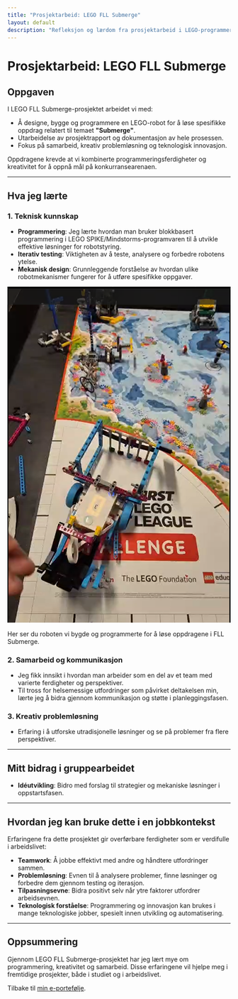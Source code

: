```yaml
---
title: "Prosjektarbeid: LEGO FLL Submerge"
layout: default
description: "Refleksjon og lærdom fra prosjektarbeid i LEGO-programmering."
---
```


# Prosjektarbeid: LEGO FLL Submerge

## Oppgaven
I LEGO FLL Submerge-prosjektet arbeidet vi med:
- Å designe, bygge og programmere en LEGO-robot for å løse spesifikke oppdrag relatert til temaet **"Submerge"**.
- Utarbeidelse av prosjektrapport og dokumentasjon av hele prosessen.
- Fokus på samarbeid, kreativ problemløsning og teknologisk innovasjon.

Oppdragene krevde at vi kombinerte programmeringsferdigheter og kreativitet for å oppnå mål på konkurransearenaen.

---

## Hva jeg lærte

### 1. Teknisk kunnskap
- **Programmering**: Jeg lærte hvordan man bruker blokkbasert programmering i LEGO SPIKE/Mindstorms-programvaren til å utvikle effektive løsninger for robotstyring.
- **Iterativ testing**: Viktigheten av å teste, analysere og forbedre robotens ytelse.
- **Mekanisk design**: Grunnleggende forståelse av hvordan ulike robotmekanismer fungerer for å utføre spesifikke oppgaver.

![LEGO-roboten](assets/img/lego_robot.jpg)

Her ser du roboten vi bygde og programmerte for å løse oppdragene i FLL Submerge.

### 2. Samarbeid og kommunikasjon
- Jeg fikk innsikt i hvordan man arbeider som en del av et team med varierte ferdigheter og perspektiver.
- Til tross for helsemessige utfordringer som påvirket deltakelsen min, lærte jeg å bidra gjennom kommunikasjon og støtte i planleggingsfasen.

### 3. Kreativ problemløsning
- Erfaring i å utforske utradisjonelle løsninger og se på problemer fra flere perspektiver.

---

## Mitt bidrag i gruppearbeidet
- **Idéutvikling**: Bidro med forslag til strategier og mekaniske løsninger i oppstartsfasen.

---

## Hvordan jeg kan bruke dette i en jobbkontekst
Erfaringene fra dette prosjektet gir overførbare ferdigheter som er verdifulle i arbeidslivet:
- **Teamwork**: Å jobbe effektivt med andre og håndtere utfordringer sammen.
- **Problemløsning**: Evnen til å analysere problemer, finne løsninger og forbedre dem gjennom testing og iterasjon.
- **Tilpasningsevne**: Bidra positivt selv når ytre faktorer utfordrer arbeidsevnen.
- **Teknologisk forståelse**: Programmering og innovasjon kan brukes i mange teknologiske jobber, spesielt innen utvikling og automatisering.

---

## Oppsummering
Gjennom LEGO FLL Submerge-prosjektet har jeg lært mye om programmering, kreativitet og samarbeid. Disse erfaringene vil hjelpe meg i fremtidige prosjekter, både i studiet og i arbeidslivet.

Tilbake til [min e-portefølje](README.md).
